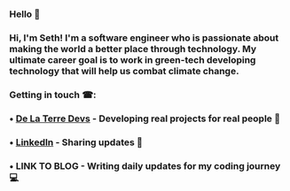 ### Hello 👋 
### Hi, I'm Seth! I'm a software engineer who is passionate about making the world a better place through technology. My ultimate career goal is to work in green-tech developing technology that will help us combat climate change.

### Getting in touch ☎:
###  • [De La Terre Devs](https://www.delaterredevs.com/) - Developing real projects for real people 🔨
###  • [LinkedIn](https://www.linkedin.com/in/seth-bradshaw/) - Sharing updates 📝
###  • LINK TO BLOG - Writing daily updates for my coding journey 💻
<!--
**seth-bradshaw/seth-bradshaw** is a ✨ _special_ ✨ repository because its `README.md` (this file) appears on your GitHub profile.

Here are some ideas to get you started:

- 🔭 I’m currently working on ...
- 🌱 I’m currently learning ...
- 👯 I’m looking to collaborate on ...
- 🤔 I’m looking for help with ...
- 💬 Ask me about ...
- 📫 How to reach me: ...
- 😄 Pronouns: ...
- ⚡ Fun fact: ...
-->
